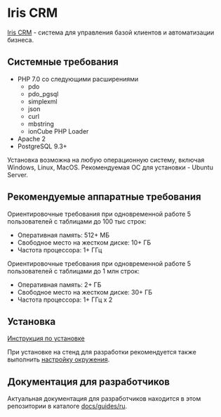 Iris CRM
========

[Iris CRM](http://iris-crm.ru) - система для управления базой клиентов 
и автоматизации бизнеса.

Системные требования
--------------------

-   PHP 7.0 со следующими расширениями
    -   pdo
    -   pdo_pgsql
    -   simplexml
    -   json
    -   curl
    -   mbstring
    -   ionCube PHP Loader
-   Apache 2
-   PostgreSQL 9.3+
 
Установка возможна на любую операционную систему, включая Windows, Linux, MacOS. 
Рекомендуемая ОС для установки - Ubuntu Server.

Рекомендуемые аппаратные требования
-----------------------------------

Ориентировочные требования при одновременной работе 5 пользователей 
с таблицами до 100 тыс строк:

- Оперативная память: 512+ МБ
- Свободное место на жестком диске: 10+ ГБ
- Частота процессора: 1+ ГГц

Ориентировочные требования при одновременной работе 5 пользователей 
с таблицами до 1 млн строк:

- Оперативная память: 2+ ГБ
- Свободное место на жестком диске: 30+ ГБ
- Частота процессора: 1+ ГГц x 2

Установка
---------

[Инструкция по установке](docs/guides/ru/installation.md)

При установке на стенд для разработки рекомендуется также 
выполнить [настройку окружения](docs/guides/ru/environments.md).

Документация для разработчиков
------------------------------

Актуальная документация для разработчиков находится в этом репозитории 
в каталоге [docs/guides/ru](docs/guides/ru).
